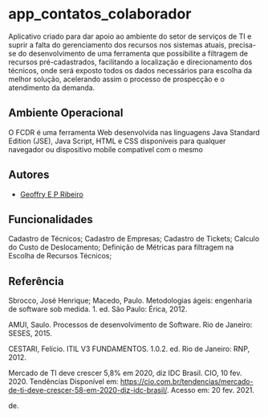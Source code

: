 # app_contatos_colaborador

Aplicativo criado para dar apoio ao ambiente do setor de serviços de TI e suprir a falta do gerenciamento dos recursos nos sistemas atuais, precisa-se do desenvolvimento de uma ferramenta que possibilite a filtragem de recursos pré-cadastrados, facilitando a localização e direcionamento dos técnicos, onde será exposto todos os dados necessários para escolha da melhor solução, acelerando assim o processo de prospecção e o atendimento da demanda.      

## Ambiente Operacional 

O FCDR é uma ferramenta Web desenvolvida nas linguagens Java Standard Edition (JSE), Java Script, HTML e CSS disponíveis para qualquer navegador ou dispositivo mobile compatível com o mesmo
## Autores

- [Geoffry E P Ribeiro](https://www.github.com/geoffryedley)


## Funcionalidades

Cadastro de Técnicos; 
Cadastro de Empresas; 
Cadastro de Tickets; 
Calculo do Custo de Deslocamento; 
Definição de Métricas para filtragem na Escolha de Recursos Técnicos; 


## Referência

Sbrocco, José Henrique; Macedo, Paulo. Metodologias ágeis: engenharia de software sob medida. 1. ed. São Paulo: Érica, 2012.

AMUI, Saulo. Processos de desenvolvimento de Software. Rio de Janeiro: SESES, 2015.

CESTARI, Felício. ITIL V3 FUNDAMENTOS. 1.0.2. ed. Rio de Janeiro: RNP, 2012.

Mercado de TI deve crescer 5,8% em 2020, diz IDC Brasil. CIO, 10 fev. 2020. Tendências Disponível em: <https://cio.com.br/tendencias/mercado-de-ti-deve-crescer-58-em-2020-diz-idc-brasil/>. Acesso em: 20 fev. 2021.

de.
